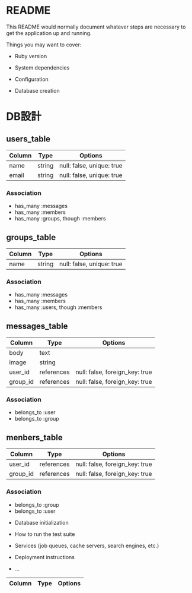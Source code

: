 # README

This README would normally document whatever steps are necessary to get the
application up and running.

Things you may want to cover:

* Ruby version

* System dependencies

* Configuration

* Database creation

# DB設計
## users_table
|Column|Type|Options|
|------|----|-------|
|name|string|null: false, unique: true|
|email|string|null: false, unique: true|

### Association
- has_many :messages
- has_many :members
- has_many :groups, though :members

## groups_table
|Column|Type|Options|
|------|----|-------|
|name|string|null: false, unique: true|

### Association
- has_many :messages
- has_many :members
- has_many :users, though :members


## messages_table
|Column|Type|Options|
|------|----|-------|
|body|text||
|image|string||
|user_id|references|null: false, foreign_key: true|
|group_id|references|null: false, foreign_key: true|

### Association
- belongs_to :user
- belongs_to :group

## menbers_table
|Column|Type|Options|
|------|----|-------|
|user_id|references|null: false, foreign_key: true|
|group_id|references|null: false, foreign_key: true|

### Association
- belongs_to :group
- belongs_to :user

* Database initialization

* How to run the test suite

* Services (job queues, cache servers, search engines, etc.)

* Deployment instructions

* ...

|Column|Type|Options|
|------|----|-------|
